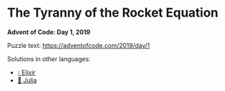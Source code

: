 # The Tyranny of the Rocket Equation

**Advent of Code: Day 1, 2019**

Puzzle text: https://adventofcode.com/2019/day/1

Solutions in other languages:

- [💧 Elixir](../../../elixir/lib/2019/01_the_tyranny_of_the_rocket_equation)
- [🍡 Julia](../../../julia/2019/01_the_tyranny_of_the_rocket_equation)

